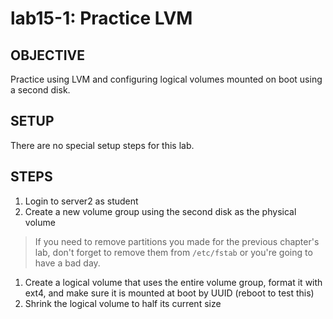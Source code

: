 # lab15-1: Practice LVM
## OBJECTIVE

Practice using LVM and configuring logical volumes mounted on boot using a
second disk.

## SETUP

There are no special setup steps for this lab.

## STEPS

1.  Login to server2 as student
1.  Create a new volume group using the second disk as the physical volume
  > If you need to remove partitions you made for the previous chapter's lab, don't forget to remove them from ```/etc/fstab``` or you're going to have a bad day.
1.  Create a logical volume that uses the entire volume group, format it with ext4, and make sure it is mounted at boot by UUID (reboot to test this)
1.  Shrink the logical volume to half its current size
